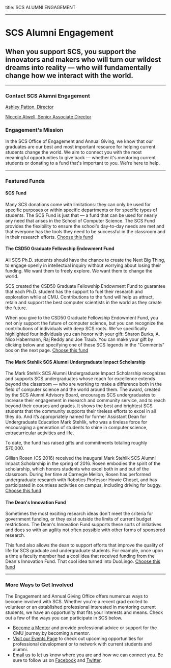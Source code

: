 title: SCS ALUMNI ENGAGEMENT

---
# SCS Alumni Engagement

## When you support SCS, you support the innovators and makers who will turn our wildest dreams into reality — who will fundamentally change how we interact with the world.

* * *

### Contact SCS Alumni Engagement

[Ashley Patton, Director](/directory/ashley_patton)

[Niccole Atwell, Senior Associate Director](/directory/niccole_atwell)

### Engagement's Mission

In the SCS Office of Engagement and Annual Giving, we know that our graduates are our best and most important resource for helping current students change the world. We aim to connect you with the most meaningful opportunities to give back — whether it's mentoring current students or donating to a fund that's important to you. We're here to help.

***

### Featured Funds

#### SCS Fund

Many SCS donations come with limitations: they can only be used for specific purposes or within specific departments or for specific types of students. The SCS Fund is just that — a fund that can be used for nearly any need that arises in the School of Computer Science. The SCS Fund provides the flexibility to ensure the school's day-to-day needs are met and that everyone has the tools they need to be successful in the classroom and in their research efforts. [Choose this fund](https://securelb.imodules.com/s/1410/giving/form.aspx?sid=1410&gid=1&pgid=382&cid=990&appealcode=A3875&dids=121)

#### The CSD50 Graduate Fellowship Endowment Fund

All SCS Ph.D. students should have the chance to create the Next Big Thing, to engage openly in intellectual inquiry without worrying about losing their funding. We want them to freely explore. We want them to change the world.

SCS created the CSD50 Graduate Fellowship Endowment Fund to guarantee that each Ph.D. student has the support to fuel their research and exploration while at CMU. Contributions to the fund will help us attract, retain and support the best computer scientists in the world as they create the future.

When you give to the CSD50 Graduate Fellowship Endowment Fund, you not only support the future of computer science, but you can recognize the contributions of individuals with deep SCS roots. We've specifically highlighted four individuals you can honor with your gift: Sharon Burks, A. Nico Habermann, Raj Reddy and Joe Traub. You can make your gift by clicking below and specifying one of these SCS legends in the "Comments" box on the next page. [Choose this fund](https://securelb.imodules.com/s/1410/giving/form.aspx?sid=1410&gid=1&pgid=382&cid=990&appealcode=A3875&dids=377)

#### The Mark Stehlik SCS Alumni Undergraduate Impact Scholarship

The Mark Stehlik SCS Alumni Undergraduate Impact Scholarship recognizes and supports SCS undergraduates whose reach for excellence extends beyond the classroom — who are working to make a difference both in the field of computer science and the world around them. The award, created by the SCS Alumni Advisory Board, encourages SCS undergraduates to increase their engagement in research and community service, and to reach beyond their courses and grades. It shows the best and brightest SCS students that the community supports their tireless efforts to excel in all they do. And it’s appropriately named for former Assistant Dean for Undergraduate Education Mark Stehlik, who was a tireless force for encouraging a generation of students to shine in computer science, extracurricular activities and life.

To date, the fund has raised gifts and commitments totaling roughly $70,000.

Gillian Rosen (CS 2016) received the inaugural Mark Stehlik SCS Alumni Impact Scholarship in the spring of 2016. Rosen embodies the spirit of the scholarship, which honors students who excel both in and out of the classroom. During her time at Carnegie Mellon, Rosen has performed undergraduate research with Robotics Professor Howie Choset, and has participated in countless activities on campus, including driving for buggy. [Choose this fund](https://securelb.imodules.com/s/1410/giving/form.aspx?sid=1410&gid=1&pgid=382&cid=990&appealcode=A3875&dids=171)

#### The Dean's Innovation Fund

Sometimes the most exciting research ideas don't meet the criteria for government funding, or they exist outside the limits of current budget restrictions. The Dean's Innovation Fund supports these sorts of initiatives and does so with an agility not often possible with other forms of sponsored research.

This fund also allows the dean to support efforts that improve the quality of life for SCS graduate and undergraduate students. For example, once upon a time a faculty member had a cool idea that received funding from the Dean's Innovation Fund. That cool idea turned into DuoLingo. [Choose this fund](https://securelb.imodules.com/s/1410/giving/form.aspx?sid=1410&gid=1&pgid=382&cid=990&appealcode=A3875&dids=82)

***

### More Ways to Get Involved

The Engagement and Annual Giving Office offers numerous ways to become involved with SCS. Whether you're a recent grad excited to volunteer or an established professional interested in mentoring current students, we have an opportunity that fits your interests and means. Check out a few of the ways you can participate in SCS below.

* [Become a Mentor](https://cmu.firsthand.co/) and provide professional advice or support for the CMU journey by becoming a mentor.
* [Visit our Events Page](/events) to check out upcoming opportunities for professional development or to network with current students and alumni.
* [Email us](mailto:engagement@cs.cmu.edu) to let us know where you are and how we can connect you. Be sure to follow us on [Facebook](https://www.facebook.com/SCSatCMU/) and [Twitter](https://twitter.com/SCSatCMU).
